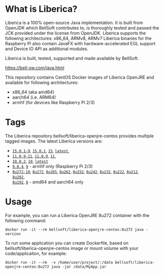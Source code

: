 # What is Liberica?

Liberica is a 100% open-source Java implementation.
It is built from OpenJDK which BellSoft contributes to, is thoroughly
tested and passed the JCK provided under the license from OpenJDK.
Liberica supports the following architectures: x86_64, ARMv8, ARMv7
Liberica binaries for the Raspberry Pi also contain JavaFX with hardware-accelerated EGL support and Device IO API as additional modules.

Liberica is built, tested, supported and made available by BellSoft.

https://bell-sw.com/java.html

This repository contains CentOS Docker images of Liberica OpenJRE and available for following architectures:
* x86_64 (aka amd64)
* aarch64 (i.e. ARM64)
* armhf (for devices like Raspberry Pi 2/3)

# Tags

The Liberica repository bellsoft/liberica-openjre-centos provides multiple tagged images. The latest Liberica versions are:

* [`15.0.1-9`](https://github.com/bell-sw/Liberica/blob/master/docker/repos/liberica-openjre-centos/15/Dockerfile),
[`15.0.1`](https://github.com/bell-sw/Liberica/blob/master/docker/repos/liberica-openjre-centos/15/Dockerfile),
[`15`](https://github.com/bell-sw/Liberica/blob/master/docker/repos/liberica-openjre-centos/15/Dockerfile),
[`latest`](https://github.com/bell-sw/Liberica/blob/master/docker/repos/liberica-openjre-centos/15/Dockerfile),
* [`11.0.9-11`](https://github.com/bell-sw/Liberica/blob/master/docker/repos/liberica-openjre-centos/11/Dockerfile),
[`11.0.9`](https://github.com/bell-sw/Liberica/blob/master/docker/repos/liberica-openjre-centos/11/Dockerfile),
[`11`](https://github.com/bell-sw/Liberica/blob/master/docker/repos/liberica-openjre-centos/11/Dockerfile),
* [`10.0.2`](https://github.com/bell-sw/Liberica/blob/master/docker/repos/liberica-openjre-centos/old/10.0.2/Dockerfile), 
[`10`](https://github.com/bell-sw/Liberica/blob/master/docker/repos/liberica-openjre-centos/old/10.0.2/Dockerfile), 
[`latest`](https://github.com/bell-sw/Liberica/blob/master/docker/repos/liberica-openjre-centos/old/10.0.2/Dockerfile)
* [`9.0.4`](https://github.com/bell-sw/Liberica/blob/master/docker/repos/liberica-openjre-centos/old/9.0.4/Dockerfile), 
[`9`](https://github.com/bell-sw/Liberica/blob/master/docker/repos/liberica-openjre-centos/old/9.0.4/Dockerfile) - armhf only (Raspberry Pi 2/3)
* [`8u272-10`](https://github.com/bell-sw/Liberica/blob/master/docker/repos/liberica-openjre-centos/8/Dockerfile),
[`8u272`](https://github.com/bell-sw/Liberica/blob/master/docker/repos/liberica-openjre-centos/8/Dockerfile), 
[`8u265`](https://github.com/bell-sw/Liberica/blob/master/docker/repos/liberica-openjre-centos/8/Dockerfile), 
[`8u262`](https://github.com/bell-sw/Liberica/blob/master/docker/repos/liberica-openjre-centos/8/Dockerfile), 
[`8u252`](https://github.com/bell-sw/Liberica/blob/master/docker/repos/liberica-openjre-centos/8/Dockerfile), 
[`8u242`](https://github.com/bell-sw/Liberica/blob/master/docker/repos/liberica-openjre-centos/old/8u242/Dockerfile), 
[`8u232`](https://github.com/bell-sw/Liberica/blob/master/docker/repos/liberica-openjre-centos/old/8u232/Dockerfile), 
[`8u222`](https://github.com/bell-sw/Liberica/blob/master/docker/repos/liberica-openjre-centos/old/8u222/Dockerfile), 
[`8u212`](https://github.com/bell-sw/Liberica/blob/master/docker/repos/liberica-openjre-centos/old/8u212/Dockerfile),  
[`8u202`](https://github.com/bell-sw/Liberica/blob/master/docker/repos/liberica-openjre-centos/old/8u202/Dockerfile),  
[`8u192`](https://github.com/bell-sw/Liberica/blob/master/docker/repos/liberica-openjre-centos/old/8u192/Dockerfile), 
[`8`](https://github.com/bell-sw/Liberica/blob/master/docker/repos/liberica-openjre-centos/8/Dockerfile) - amd64 and aarch64 only

# Usage

For example, you can run a Liberica OpenJRE 8u272 container with the following command:

 `docker run -it --rm bellsoft/liberica-openjre-centos:8u272 java -version`

To run some application you can create Dockerfile, based on bellsoft/liberica-openjre-centos image or mount volume with your code/applicaiton, for example:

 `docker run -it --rm  -v /home/user/project/:/data bellsoft/liberica-openjre-centos:8u272 java -jar /data/MyApp.jar`
